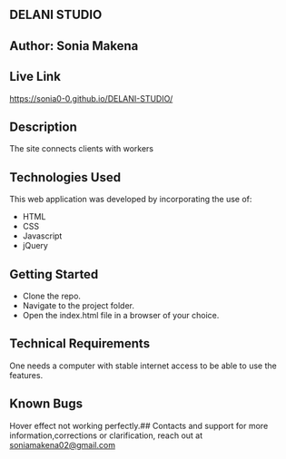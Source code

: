## DELANI STUDIO
## Author: Sonia Makena
## Live Link
 https://sonia0-0.github.io/DELANI-STUDIO/
## Description
The site connects clients with workers
## Technologies Used
This web application was developed by incorporating the use of:

* HTML
* CSS
* Javascript
* jQuery
## Getting Started
* Clone the repo.
* Navigate to the project folder.
* Open the index.html file in a browser of your choice.
## Technical Requirements
One needs a computer with stable internet access to be able to use the features.
## Known Bugs
Hover effect not working perfectly.## Contacts and support for more information,corrections or clarification, reach out at soniamakena02@gmail.com